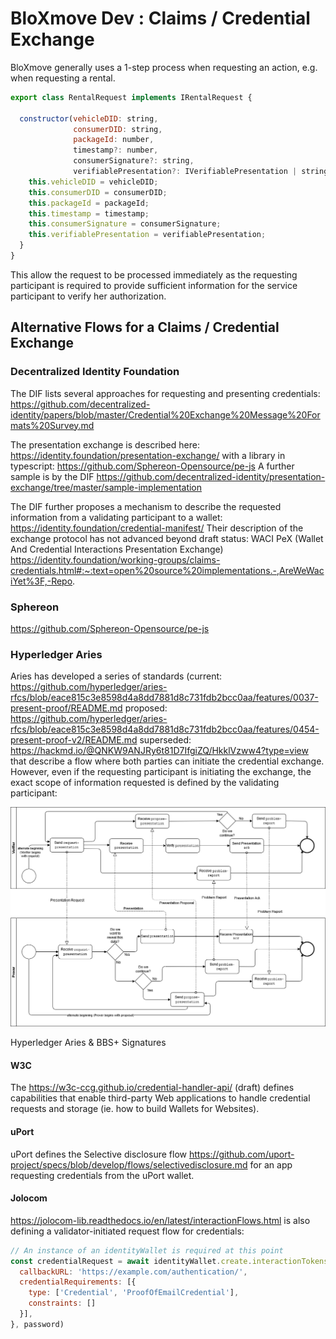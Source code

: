 # BloXmove Dev : Claims / Credential Exchange

BloXmove generally uses a 1-step process when requesting an action, e.g. when requesting a rental.

```javascript
export class RentalRequest implements IRentalRequest {

  constructor(vehicleDID: string,
              consumerDID: string,
              packageId: number,
              timestamp?: number,
              consumerSignature?: string,
              verifiablePresentation?: IVerifiablePresentation | string) {
    this.vehicleDID = vehicleDID;
    this.consumerDID = consumerDID;
    this.packageId = packageId;
    this.timestamp = timestamp;
    this.consumerSignature = consumerSignature;
    this.verifiablePresentation = verifiablePresentation;
  }
}
```

This allow the request to be processed immediately as the requesting participant is required to provide sufficient information for the service participant to verify her authorization.

## Alternative Flows for a Claims / Credential Exchange
### Decentralized Identity Foundation

The DIF lists several approaches for requesting and presenting credentials: https://github.com/decentralized-identity/papers/blob/master/Credential%20Exchange%20Message%20Formats%20Survey.md

The presentation exchange is described here: https://identity.foundation/presentation-exchange/ with a library in typescript: https://github.com/Sphereon-Opensource/pe-js A further sample is by the DIF https://github.com/decentralized-identity/presentation-exchange/tree/master/sample-implementation

The DIF further proposes a mechanism to describe the requested information from a validating participant to a wallet: https://identity.foundation/credential-manifest/ Their description of the exchange protocol has not advanced beyond draft status: WACI PeX (Wallet And Credential Interactions Presentation Exchange) https://identity.foundation/working-groups/claims-credentials.html#:~:text=open%20source%20implementations.-,AreWeWaciYet%3F,-Repo.

### Sphereon
https://github.com/Sphereon-Opensource/pe-js

### Hyperledger Aries
Aries has developed a series of standards (current: https://github.com/hyperledger/aries-rfcs/blob/eace815c3e8598d4a8dd7881d8c731fdb2bcc0aa/features/0037-present-proof/README.md proposed: https://github.com/hyperledger/aries-rfcs/blob/eace815c3e8598d4a8dd7881d8c731fdb2bcc0aa/features/0454-present-proof-v2/README.md superseded: https://hackmd.io/@QNKW9ANJRy6t81D7IfgiZQ/HkklVzww4?type=view that describe a flow where both parties can initiate the credential exchange. However, even if the requesting participant is initiating the exchange, the exact scope of information requested is defined by the validating participant:

<img src="https://github.com/gaganpreets529mingltech/21/blob/main/4493836318.png">

Hyperledger Aries & BBS+ Signatures

#### W3C
The https://w3c-ccg.github.io/credential-handler-api/ (draft) defines capabilities that enable third-party Web applications to handle credential requests and storage (ie. how to build Wallets for Websites).

#### uPort
uPort defines the Selective disclosure flow https://github.com/uport-project/specs/blob/develop/flows/selectivedisclosure.md for an app requesting credentials from the uPort wallet.

#### Jolocom
https://jolocom-lib.readthedocs.io/en/latest/interactionFlows.html is also defining a validator-initiated request flow for credentials:

```javascript
// An instance of an identityWallet is required at this point
const credentialRequest = await identityWallet.create.interactionTokens.request.share({
  callbackURL: 'https://example.com/authentication/',
  credentialRequirements: [{
    type: ['Credential', 'ProofOfEmailCredential'],
    constraints: []
  }],
}, password)
```
